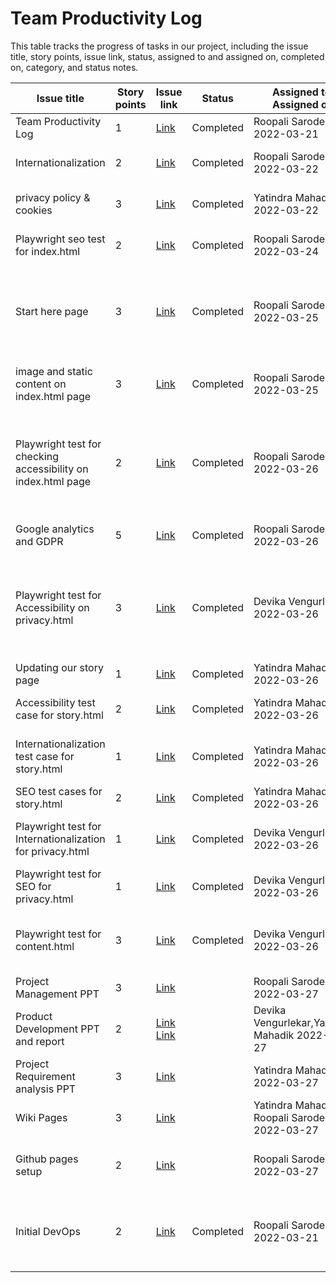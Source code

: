# Team Productivity Log

This table tracks the progress of tasks in our project, including the issue title, story points, issue link, status, assigned to and assigned on, completed on, category, and status notes.

| Issue title           | Story points | Issue link                                                              | Status    | Assigned to, Assigned on   | Completed on | Category      | Status notes          |
|-----------------------|--------------|-------------------------------------------------------------------------|-----------|----------------------------|--------------|---------------|-----------------------|
| Team Productivity Log | 1            | [Link](https://github.com/roopalisarode/mywebclass-simulation/issues/3) | Completed | Roopali Sarode, 2022-03-21 | 2022-03-22   | Documentation | Created markdown file |
| Internationalization | 2            | [Link](https://github.com/roopalisarode/mywebclass-simulation/issues/6) | Completed | Roopali Sarode, 2022-03-22 | 2022-03-22   | Documentation | Added fucntion for internationalization along with test|
| privacy policy & cookies | 3            | [Link](https://github.com/roopalisarode/mywebclass-simulation/issues/5) | Completed | Yatindra Mahadik, 2022-03-22 | 2022-03-22   | Documentation | Updating privacy policies and cookies|
| Playwright seo test for index.html | 2            | [Link](https://github.com/roopalisarode/mywebclass-simulation/issues/13) | Completed | Roopali Sarode, 2022-03-24 | 2022-03-24   | Tests | Playwright test for seo meta tags for index.html|
| Start here page | 3            | [Link](https://github.com/roopalisarode/mywebclass-simulation/issues/16) | Completed | Roopali Sarode, 2022-03-25 | 2022-03-25   | Feature | A basic page has been added for start here button, it consists of a login and signup button with some static content|
| image and static content on index.html page | 3            | [Link](https://github.com/roopalisarode/mywebclass-simulation/issues/17) | Completed | Roopali Sarode, 2022-03-25 | 2022-03-25   | Enhancement | Updated image and static content on index.html page |
| Playwright test for checking accessibility on index.html page | 2            | [Link](https://github.com/roopalisarode/mywebclass-simulation/issues/22) | Completed | Roopali Sarode, 2022-03-26 | 2022-03-26   | Tests |1.Check alt text on image 2.Check label element for newsletter 3.Check for aria-current attribute on current page link |
| Google analytics and GDPR | 5            | [Link](https://github.com/roopalisarode/mywebclass-simulation/issues/26) | Completed | Roopali Sarode, 2022-03-26 | 2022-03-26   | Feature | Implement Google Analytics on all html pages|
| Playwright test for Accessibility on privacy.html | 3            | [Link](https://github.com/roopalisarode/mywebclass-simulation/issues/31) | Completed | Devika Vengurlekar, 2022-03-26 | 2022-03-26  | Test | Checking the label element for newsletter input, Checking alt text on the images, Checking the aria-label attributes on the elements |
| Updating our story page | 1            | [Link](https://github.com/roopalisarode/mywebclass-simulation/issues/32) | Completed | Yatindra Mahadik, 2022-03-26 | 2022-03-26   | Feature | Updating Our Story page|
| Accessibility test case for story.html | 2            | [Link](https://github.com/roopalisarode/mywebclass-simulation/issues/35) | Completed | Yatindra Mahadik, 2022-03-26 | 2022-03-26   | Test | Create Accessibility test case for story.html|
| Internationalization test case for story.html | 1            | [Link](https://github.com/roopalisarode/mywebclass-simulation/issues/36) | Completed | Yatindra Mahadik, 2022-03-26 | 2022-03-26   | Test | Create internationalization test case for story.html|
| SEO test cases for story.html | 2            | [Link](https://github.com/roopalisarode/mywebclass-simulation/issues/38) | Completed | Yatindra Mahadik, 2022-03-26 | 2022-03-26   | Test | Create SEO test case for story.html|
| Playwright test for Internationalization for privacy.html | 1            | [Link](https://github.com/roopalisarode/mywebclass-simulation/issues/42) | Completed | Devika Vengurlekar, 2022-03-26 | 2022-03-26   | Test | Create internationalization test case for privacy.html|
| Playwright test for SEO for privacy.html | 1            | [Link](https://github.com/roopalisarode/mywebclass-simulation/issues/45) | Completed | Devika Vengurlekar, 2022-03-26 | 2022-03-26   | Test | Create SEO test case for privacy.html|
| Playwright test for content.html | 3            | [Link](https://github.com/roopalisarode/mywebclass-simulation/issues/47) | Completed | Devika Vengurlekar, 2022-03-26 | 2022-03-26   | Test | Create SEO,accessibility, internationalization test case for content.html|
| Project Management PPT | 3            | [Link](https://github.com/roopalisarode/mywebclass-simulation/issues/54) |  | Roopali Sarode, 2022-03-27 | 2022-03-27   | Documentation | PPT for project management|
| Product Development PPT and report | 2            | [Link](https://github.com/roopalisarode/mywebclass-simulation/issues/52) [Link](https://github.com/roopalisarode/mywebclass-simulation/issues/30) |  | Devika Vengurlekar,Yatindra Mahadik 2022-03-27 | 2022-03-27   | Documentation | PPT for product development|
| Project Requirement analysis PPT | 3            | [Link](https://github.com/roopalisarode/mywebclass-simulation/issues/55) |  | Yatindra Mahadik, 2022-03-27 | 2022-03-27   | Documentation | PPT for project analysis|
| Wiki Pages | 3            | [Link](https://github.com/roopalisarode/mywebclass-simulation/issues/21) |  | Yatindra Mahadik, Roopali Sarode 2022-03-27 | 2022-03-27   | Documentation | Wiki pages for documenting the project|
| Github pages setup | 2            | [Link](https://github.com/roopalisarode/mywebclass-simulation/issues/56) |  | Roopali Sarode, 2022-03-27 | 2022-03-27   | DevOps | Setup github pages and test for automatic deployement|
| Initial DevOps | 2            | [Link](https://github.com/roopalisarode/mywebclass-simulation/issues/57) | Completed | Roopali Sarode, 2022-03-21 | 2022-03-22   | DevOps | Initial DevOps setup(docker repo, github secrets, json file update, publich.yml update |

